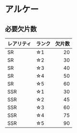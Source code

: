 # アルケー

## 必要欠片数
| レアリティ | ランク | 欠片数 |
| --- | --- | ---: |
| SR | ☆1 | 20 |
| SR | ☆2 | 30 |
| SR | ☆3 | 40 |
| SR | ☆4 | 50 |
| SR | ☆5 | 60 |
| SSR | ☆1 | 30 |
| SSR | ☆2 | 45 |
| SSR | ☆3 | 60 |
| SSR | ☆4 | 75 |
| SSR | ☆5 | 90 |
